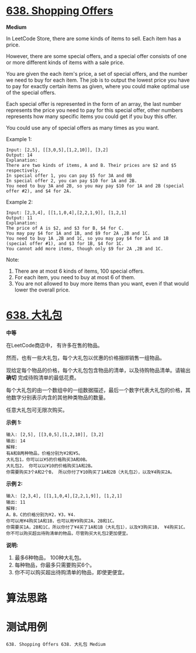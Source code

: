 # [638. Shopping Offers][enTitle]

**Medium**

In LeetCode Store, there are some kinds of items to sell. Each item has a price.

However, there are some special offers, and a special offer consists of one or more different kinds of items with a sale price.

You are given the each item's price, a set of special offers, and the number we need to buy for each item. The job is to output the lowest price you have to pay for exactly certain items as given, where you could make optimal use of the special offers.

Each special offer is represented in the form of an array, the last number represents the price you need to pay for this special offer, other numbers represents how many specific items you could get if you buy this offer.

You could use any of special offers as many times as you want.

Example 1:

```
Input: [2,5], [[3,0,5],[1,2,10]], [3,2]
Output: 14
Explanation: 
There are two kinds of items, A and B. Their prices are $2 and $5 respectively. 
In special offer 1, you can pay $5 for 3A and 0B
In special offer 2, you can pay $10 for 1A and 2B. 
You need to buy 3A and 2B, so you may pay $10 for 1A and 2B (special offer #2), and $4 for 2A.

```



Example 2:

```
Input: [2,3,4], [[1,1,0,4],[2,2,1,9]], [1,2,1]
Output: 11
Explanation: 
The price of A is $2, and $3 for B, $4 for C. 
You may pay $4 for 1A and 1B, and $9 for 2A ,2B and 1C. 
You need to buy 1A ,2B and 1C, so you may pay $4 for 1A and 1B (special offer #1), and $3 for 1B, $4 for 1C. 
You cannot add more items, though only $9 for 2A ,2B and 1C.

```



Note:

1. There are at most 6 kinds of items, 100 special offers. 
2. For each item, you need to buy at most 6 of them. 
3. You are not allowed to buy more items than you want, even if that would lower the overall price.




# [638. 大礼包][cnTitle]

**中等**

在LeetCode商店中， 有许多在售的物品。

然而，也有一些大礼包，每个大礼包以优惠的价格捆绑销售一组物品。

现给定每个物品的价格，每个大礼包包含物品的清单，以及待购物品清单。请输出**确切** 完成待购清单的最低花费。

每个大礼包的由一个数组中的一组数据描述，最后一个数字代表大礼包的价格，其他数字分别表示内含的其他种类物品的数量。

任意大礼包可无限次购买。

**示例 1:** 

```
输入: [2,5], [[3,0,5],[1,2,10]], [3,2]
输出: 14
解释: 
有A和B两种物品，价格分别为¥2和¥5。
大礼包1，你可以以¥5的价格购买3A和0B。
大礼包2， 你可以以¥10的价格购买1A和2B。
你需要购买3个A和2个B， 所以你付了¥10购买了1A和2B（大礼包2），以及¥4购买2A。
```

**示例 2:** 

```
输入: [2,3,4], [[1,1,0,4],[2,2,1,9]], [1,2,1]
输出: 11
解释: 
A，B，C的价格分别为¥2，¥3，¥4.
你可以用¥4购买1A和1B，也可以用¥9购买2A，2B和1C。
你需要买1A，2B和1C，所以你付了¥4买了1A和1B（大礼包1），以及¥3购买1B， ¥4购买1C。
你不可以购买超出待购清单的物品，尽管购买大礼包2更加便宜。

```

**说明:** 

1. 最多6种物品， 100种大礼包。 
2. 每种物品，你最多只需要购买6个。 
3. 你不可以购买超出待购清单的物品，即使更便宜。




# 算法思路

# 测试用例
```
638. Shopping Offers 638. 大礼包 Medium
```

[enTitle]: https://leetcode.com/problems/shopping-offers/
[cnTitle]: https://leetcode-cn.com/problems/shopping-offers/
